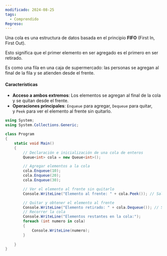 ```yaml
---
modificado: 2024-08-25
tags:
  - Comprendido
Regreso:
---
```

Una cola es una estructura de datos basada en el principio **FIFO** (First In, First Out). 

Esto significa que el primer elemento en ser agregado es el primero en ser retirado. 

Es como una fila en una caja de supermercado: las personas se agregan al final de la fila y se atienden desde el frente.

#### Características

- **Acceso a ambos extremos**: Los elementos se agregan al final de la cola y se quitan desde el frente.
- **Operaciones principales**: `Enqueue` para agregar, `Dequeue` para quitar, y `Peek` para ver el elemento al frente sin quitarlo.


```c#
using System;
using System.Collections.Generic;

class Program
{
    static void Main()
    {
        // Declaración e inicialización de una cola de enteros
        Queue<int> cola = new Queue<int>();

        // Agregar elementos a la cola
        cola.Enqueue(10);
        cola.Enqueue(20);
        cola.Enqueue(30);

        // Ver el elemento al frente sin quitarlo
        Console.WriteLine("Elemento al frente: " + cola.Peek()); // Salida: 10

        // Quitar y obtener el elemento al frente
        Console.WriteLine("Elemento retirado: " + cola.Dequeue()); // Salida: 10
        // Recorrer la cola
        Console.WriteLine("Elementos restantes en la cola:");
        foreach (int numero in cola)
        {
            Console.WriteLine(numero);
        }
        
    }
}

```